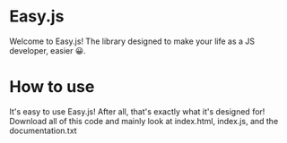 # Easy.js

Welcome to Easy.js! The library designed to make your life as a JS developer, easier 😀.

# How to use

It's easy to use Easy.js! After all, that's exactly what it's designed for! Download all of this code and mainly look at index.html, index.js, and the documentation.txt
